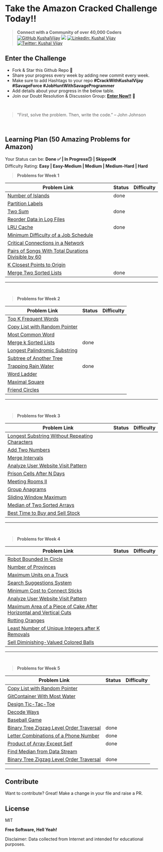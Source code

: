 # Take the Amazon Cracked Challenge Today!!

>  **Connect with a Community of over 40,000 Coders** 
[![GitHub KushalVijay](https://img.shields.io/github/followers/KushalVijay?label=follow&style=social)](https://github.com/KushalVijay) 
![](https://img.shields.io/youtube/channel/subscribers/UCOZMPD9TMk0C4yipWBaPZ7w?label=Subscribe%20to%20our%20Channel%20&style=social)
[![Linkedin: Kushal Vijay](https://img.shields.io/badge/-Kushal%20Vijay-blue?style=flat-square&logo=Linkedin&logoColor=white&link=https://www.linkedin.com/in/kushalvijay/)](https://www.linkedin.com/in/kushalvijay/)
[![Twitter: Kushal Vijay](https://img.shields.io/twitter/follow/KushalVijay_?style=social)](https://twitter.com/KushalVijay_)

## Enter the Challenge
- Fork & Star this Github Repo 🌟
- Share your progress every week by adding new commit every week.
- Make sure to add Hashtags to your repo **#CrackWithKushalVijay  #SavageForce  #JobHuntWithSavageProgrammer**
- Add details about your progress in the below table.
- Join our Doubt Resolution & Discussion Group: [**Enter Now!!**](https://t.me/vijaykushal) 👀

<br />

> "First, solve the problem. Then, write the code.” – John Johnson

<br/>

## Learning Plan (50 Amazing Problems for Amazon)

Your Status can be: **Done ✅ | In Progress🕓 | Skipped❌**
<br>
Difficulty Rating: **Easy | Easy-Medium | Medium | Medium-Hard | Hard**

> **Problems for Week 1**

| Problem Link | Status | Difficulty |
| ------ | ------ | ------ |
| [Number of Islands](https://leetcode.com/problems/number-of-islands/)  |done  |  |
| [Partition Labels](https://leetcode.com/problems/partition-labels/) |  |  |
| [Two Sum](https://leetcode.com/problems/two-sum/) | done |  |
| [Reorder Data in Log Files](https://leetcode.com/problems/reorder-data-in-log-files/)  |  |  |
| [LRU Cache](https://leetcode.com/problems/lru-cache/)  | done |  |
| [Minimum Difficulty of a Job Schedule](https://leetcode.com/problems/minimum-difficulty-of-a-job-schedule/)  |  |  |
| [Critical Connections in a Network](https://leetcode.com/problems/critical-connections-in-a-network/) |  |  |
| [Pairs of Songs With Total Durations Divisible by 60](https://leetcode.com/problems/pairs-of-songs-with-total-durations-divisible-by-60/)  |  |  |
| [K Closest Points to Origin](https://leetcode.com/problems/k-closest-points-to-origin/)  |  |  |
| [Merge Two Sorted Lists](https://leetcode.com/problems/merge-two-sorted-lists/)  | done |  |


---
<br>

> **Problems for Week 2**

| Problem Link | Status | Difficulty |
| ------ | ------ | ------ |
| [Top K Frequent Words]( https://leetcode.com/problems/top-k-frequent-words/) |  |  |
| [Copy List with Random Pointer]( https://leetcode.com/problems/copy-list-with-random-pointer/)  |  |  |
| [Most Common Word](https://leetcode.com/problems/most-common-word/)  |  |  |
| [Merge k Sorted Lists]( https://leetcode.com/problems/merge-k-sorted-lists/) |done  |  |
| [Longest Palindromic Substring]( https://leetcode.com/problems/longest-palindromic-substring/) |  |  |
| [Subtree of Another Tree]( https://leetcode.com/problems/subtree-of-another-tree/)  |  |  |
| [Trapping Rain Water]( https://leetcode.com/problems/trapping-rain-water/)  | done |  |
| [Word Ladder]( https://leetcode.com/problems/word-ladder/)  |  |  |
|  [Maximal Square]( https://leetcode.com/problems/maximal-square/)  |  |  |
| [Friend Circles]( https://leetcode.com/problems/friend-circles/) |  |  |

---
<br>

> **Problems for Week 3**

| Problem Link | Status | Difficulty |
| ------ | ------ | ------ |
| [Longest Substring Without Repeating Characters]( https://leetcode.com/problems/longest-substring-without-repeating-characters/)  |  |  |
| [Add Two Numbers](https://leetcode.com/problems/add-two-numbers/)  |  |  |
| [Merge Intervals]( https://leetcode.com/problems/merge-intervals/)  |  |  |
| [Analyze User Website Visit Pattern]( https://leetcode.com/problems/analyze-user-website-visit-pattern/)  |  |  |
| [Prison Cells After N Days]( https://leetcode.com/problems/prison-cells-after-n-days/)  |  |  |
| [Meeting Rooms II]( https://leetcode.com/problems/meeting-rooms-ii/) |  |  |
| [Group Anagrams]( https://leetcode.com/problems/group-anagrams/) |  |  |
| [Sliding Window Maximum]( https://leetcode.com/problems/sliding-window-maximum/)  |  |  |
| [Median of Two Sorted Arrays]( https://leetcode.com/problems/median-of-two-sorted-arrays/)  |  |  |
| [Best Time to Buy and Sell Stock]( https://leetcode.com/problems/best-time-to-buy-and-sell-stock/) |  |  |

---
<br>

> **Problems for Week 4**

| Problem Link | Status | Difficulty |
| ------ | ------ | ------ |
| [Robot Bounded In Circle]( https://leetcode.com/problems/robot-bounded-in-circle/) |  |  |
| [Number of Provinces ]( https://leetcode.com/problems/number-of-provinces/) |  |  |
| [Maximum Units on a Truck](https://leetcode.com/problems/maximum-units-on-a-truck/) |  |  |
| [Search Suggestions System]( https://leetcode.com/problems/search-suggestions-system/) |  |  |
| [Minimum Cost to Connect Sticks ]( https://leetcode.com/problems/minimum-cost-to-connect-sticks/)  |  |  |
| [Analyze User Website Visit Pattern]( https://leetcode.com/problems/analyze-user-website-visit-pattern/) |  |  |
| [Maximum Area of a Piece of Cake After Horizontal and Vertical Cuts ]( https://leetcode.com/problems/maximum-area-of-a-piece-of-cake-after-horizontal-and-vertical-cuts/)  |  |  |
| [Rotting Oranges]( https://leetcode.com/problems/rotting-oranges/) |  |  |
| [Least Number of Unique Integers after K Removals ]( https://leetcode.com/problems/least-number-of-unique-integers-after-k-removals/) |  |  |
| [Sell Diminishing-Valued Colored Balls]( https://leetcode.com/problems/sell-diminishing-valued-colored-balls/) |  |  |

---
<br>

> **Problems for Week 5**

| Problem Link | Status | Difficulty |
| ------ | ------ | ------ |
| [Copy List with Random Pointer]( https://leetcode.com/problems/copy-list-with-random-pointer/) |  |  |
| [GitContainer With Most Water]( https://leetcode.com/problems/container-with-most-water/) |  |  |
| [Design Tic-Tac-Toe]( https://leetcode.com/problems/design-tic-tac-toe/) |  |  |
| [Decode Ways](https://leetcode.com/problems/decode-ways/) |  |  |
| [Baseball Game](https://leetcode.com/problems/baseball-game/) |  |  |
| [Binary Tree Zigzag Level Order Traversal](https://leetcode.com/problems/binary-tree-zigzag-level-order-traversal/) |done  |  |
| [Letter Combinations of a Phone Number](https://leetcode.com/problems/letter-combinations-of-a-phone-number/)  |done  |  |
| [Product of Array Except Self](https://leetcode.com/problems/product-of-array-except-self/)  |done  |  |
| [Find Median from Data Stream](https://leetcode.com/problems/find-median-from-data-stream/) |  |  |
| [Binary Tree Zigzag Level Order Traversal](https://leetcode.com/problems/binary-tree-zigzag-level-order-traversal/) |done  |  |

---
## Contribute

Want to contribute? Great!
Make a change in your file and raise a PR.

## License

MIT

**Free Software, Hell Yeah!**

Disclaimer: Data collected from Internet and intended for educational purposes.

